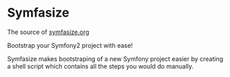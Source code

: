# Symfasize #

The source of [symfasize.org](http://symfasize.org)

Bootstrap your Symfony2 project with ease!

Symfasize makes bootstraping of a new Symfony project easier by creating a shell script which contains all the steps you would do manually.



